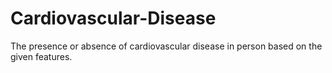 # Cardiovascular-Disease
 The presence or absence of cardiovascular disease in person based on the given features.

